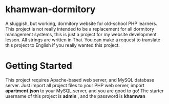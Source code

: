 # khamwan-dormitory
A sluggish, but working, dormitory website for old-school PHP learners.
This project is not really intended to be a replacement for all dormitory management systems, this is just a project for my website development lesson. All strings are written in Thai. You can make a request to translate this project to English if you really wanted this project.

# Getting Started
This project requires Apache-based web server, and MySQL database server. Just import all project files to your PHP web server, import <b>apartment.json</b> to your MySQL server, and you are good to go! The starter username of this project is <b>admin</b> , and the password is <b>khamwan</b>
